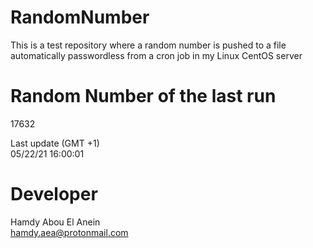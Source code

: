 # RandomNumber    
This is a test repository where a random number is pushed to a file automatically passwordless from a cron job in my Linux CentOS server    
# Random Number of the last run   
17632
      
Last update (GMT +1)    
05/22/21 16:00:01
# Developer    
Hamdy Abou El Anein   
hamdy.aea@protonmail.com
